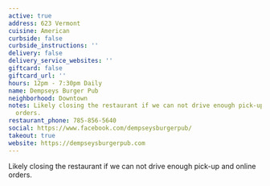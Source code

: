 ```yaml
---
active: true
address: 623 Vermont
cuisine: American
curbside: false
curbside_instructions: ''
delivery: false
delivery_service_websites: ''
giftcard: false
giftcard_url: ''
hours: 12pm - 7:30pm Daily
name: Dempseys Burger Pub
neighborhood: Downtown
notes: Likely closing the restaurant if we can not drive enough pick-up and online
  orders.
restaurant_phone: 785-856-5640
social: https://www.facebook.com/dempseysburgerpub/
takeout: true
website: https://dempseysburgerpub.com
---
```


Likely closing the restaurant if we can not drive enough pick-up and online orders.